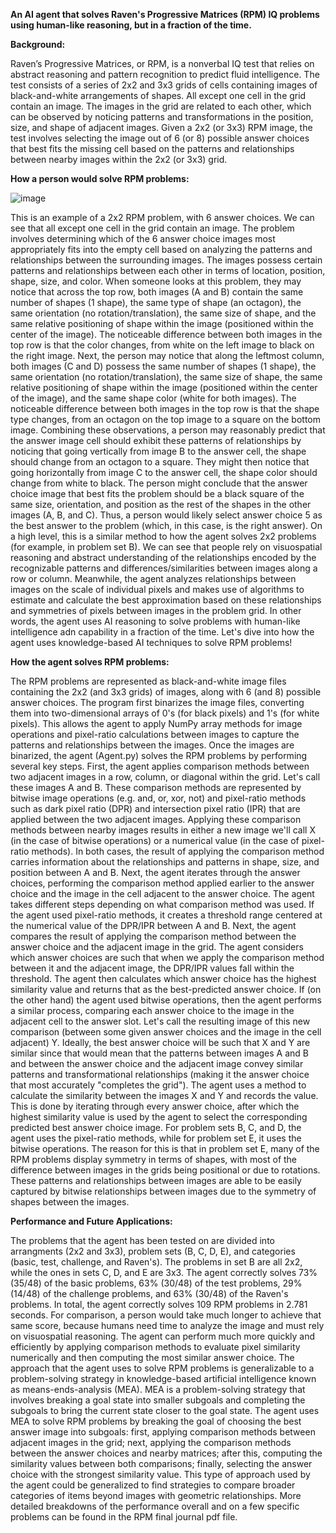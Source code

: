 **An AI agent that solves Raven's Progressive Matrices (RPM) IQ problems using human-like reasoning, but in a fraction of the time.**

**Background:**

Raven’s Progressive Matrices, or RPM, is a nonverbal IQ test that relies on abstract reasoning and pattern recognition to predict fluid intelligence.
The test consists of a series of 2x2 and 3x3 grids of cells containing images of black-and-white arrangements of shapes.
All except one cell in the grid contain an image.
The images in the grid are related to each other, which can be observed by noticing patterns and transformations in the position, size, and shape of adjacent images.
Given a 2x2 (or 3x3) RPM image, the test involves selecting the image out of 6 (or 8) possible answer choices that best fits the missing cell based on the patterns and relationships between nearby images within the 2x2 (or 3x3) grid.

**How a person would solve RPM problems:**

![image](https://github.com/user-attachments/assets/c924784f-afc3-44d2-90a1-22e3602510e0)

This is an example of a 2x2 RPM problem, with 6 answer choices.
We can see that all except one cell in the grid contain an image.
The problem involves determining which of the 6 answer choice images most appropriately fits into the empty cell based on analyzing the patterns and relationships between the surrounding images.
The images possess certain patterns and relationships between each other in terms of location, position, shape, size, and color.
When someone looks at this problem, they may notice that across the top row, both images (A and B) contain the same number of shapes (1 shape), the same type of shape (an octagon), the same orientation (no rotation/translation), the same size of shape, and the same relative positioning of shape within the image (positioned within the center of the image).
The noticeable difference between both images in the top row is that the color changes, from white on the left image to black on the right image.
Next, the person may notice that along the leftmost column, both images (C and D) possess the same number of shapes (1 shape), the same orientation (no rotation/translation), the same size of shape, the same relative positioning of shape within the image (positioned within the center of the image), and the same shape color (white for both images).
The noticeable difference between both images in the top row is that the shape type changes, from an octagon on the top image to a square on the bottom image.
Combining these observations, a person may reasonably predict that the answer image cell should exhibit these patterns of relationships by noticing that going vertically from image B to the answer cell, the shape should change from an octagon to a square.
They might then notice that going horizontally from image C to the answer cell, the shape color should change from white to black.
The person might conclude that the answer choice image that best fits the problem should be a black square of the same size, orientation, and position as the rest of the shapes in the other images (A, B, and C).
Thus, a person would likely select answer choice 5 as the best answer to the problem (which, in this case, is the right answer).
On a high level, this is a similar method to how the agent solves 2x2 problems (for example, in problem set B).
We can see that people rely on visuospatial reasoning and abstract understanding of the relationships encoded by the recognizable patterns and differences/similarities between images along a row or column.
Meanwhile, the agent analyzes relationships between images on the scale of individual pixels and makes use of algorithms to estimate and calculate the best approximation based on these relationships and symmetries of pixels between images in the problem grid.
In other words, the agent uses AI reasoning to solve problems with human-like intelligence adn capability in a fraction of the time.
Let's dive into how the agent uses knowledge-based AI techniques to solve RPM problems!

**How the agent solves RPM problems:**

The RPM problems are represented as black-and-white image files containing the 2x2 (and 3x3 grids) of images, along with 6 (and 8) possible answer choices.
The program first binarizes the image files, converting them into two-dimensional arrays of 0's (for black pixels) and 1's (for white pixels).
This allows the agent to apply NumPy array methods for image operations and pixel-ratio calculations between images to capture the patterns and relationships between the images.
Once the images are binarized, the agent (Agent.py) solves the RPM problems by performing several key steps.
First, the agent applies comparison methods between two adjacent images in a row, column, or diagonal within the grid.
Let's call these images A and B.
These comparison methods are represented by bitwise image operations (e.g. and, or, xor, not) and pixel-ratio methods such as dark pixel ratio (DPR) and intersection pixel ratio (IPR) that are applied between the two adjacent images.
Applying these comparison methods between nearby images results in either a new image we'll call X (in the case of bitwise operations) or a numerical value (in the case of pixel-ratio methods).
In both cases, the result of applying the comparison method carries information about the relationships and patterns in shape, size, and position between A and B.
Next, the agent iterates through the answer choices, performing the comparison method applied earlier to the answer choice and the image in the cell adjacent to the answer choice.
The agent takes different steps depending on what comparison method was used.
If the agent used pixel-ratio methods, it creates a threshold range centered at the numerical value of the DPR/IPR between A and B.
Next, the agent compares the result of applying the comparison method between the answer choice and the adjacent image in the grid.
The agent considers which answer choices are such that when we apply the comparison method between it and the adjacent image, the DPR/IPR values fall within the threshold.
The agent then calculates which answer choice has the highest similarity value and returns that as the best-predicted answer choice.
If (on the other hand) the agent used bitwise operations, then the agent performs a similar process, comparing each answer choice to the image in the adjacent cell to the answer slot.
Let's call the resulting image of this new comparison (between some given answer choices and the image in the cell adjacent) Y.
Ideally, the best answer choice will be such that X and Y are similar since that would mean that the patterns between images A and B and between the answer choice and the adjacent image convey similar patterns and transformational relationships (making it the answer choice that most accurately "completes the grid").
The agent uses a method to calculate the similarity between the images X and Y and records the value.
This is done by iterating through every answer choice, after which the highest similarity value is used by the agent to select the corresponding predicted best answer choice image.
For problem sets B, C, and D, the agent uses the pixel-ratio methods, while for problem set E, it uses the bitwise operations.
The reason for this is that in problem set E, many of the RPM problems display symmetry in terms of shapes, with most of the difference between images in the grids being positional or due to rotations.
These patterns and relationships between images are able to be easily captured by bitwise relationships between images due to the symmetry of shapes between the images.

**Performance and Future Applications:**

The problems that the agent has been tested on are divided into arrangments (2x2 and 3x3), problem sets (B, C, D, E), and categories (basic, test, challenge, and Raven's).
The problems in set B are all 2x2, while the ones in sets C, D, and E are 3x3.
The agent correctly solves 73% (35/48) of the basic problems, 63% (30/48) of the test problems, 29% (14/48) of the challenge problems, and 63% (30/48) of the Raven's problems.
In total, the agent correctly solves 109 RPM problems in 2.781 seconds.
For comparison, a person would take much longer to achieve that same score, because humans need time to analyze the image and must rely on visuospatial reasoning.
The agent can perform much more quickly and efficiently by applying comparison methods to evaluate pixel similarity numerically and then computing the most similar answer choice.
The approach that the agent uses to solve RPM problems is generalizable to a problem-solving strategy in knowledge-based artificial intelligence known as means-ends-analysis (MEA).
MEA is a problem-solving strategy that involves breaking a goal state into smaller subgoals and completing the subgoals to bring the current state closer to the goal state.
The agent uses MEA to solve RPM problems by breaking the goal of choosing the best answer image into subgoals: first, applying comparison methods between adjacent images in the grid; next, applying the comparison methods between the answer choices and nearby matrices; after this, computing the similarity values between both comparisons; finally, selecting the answer choice with the strongest similarity value.
This type of approach used by the agent could be generalized to find strategies to compare broader categories of items beyond images with geometric relationships.
More detailed breakdowns of the performance overall and on a few specific problems can be found in the RPM final journal pdf file.
